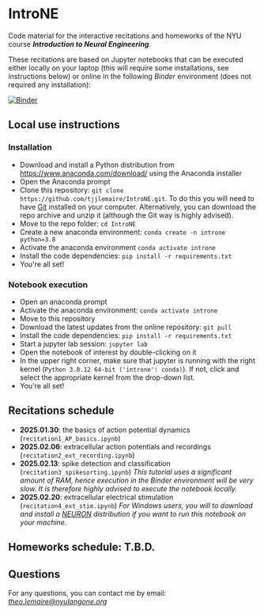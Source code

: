 # IntroNE

Code material for the interactive recitations and homeworks of the NYU course ***Introduction to Neural Engineering***.

These recitations are based on Jupyter notebooks that can be executed either locally on your laptop (this will require some installations, see instructions below) or online in the following *Binder* environment (does not required any installation):

[![Binder](https://mybinder.org/badge_logo.svg)](https://mybinder.org/v2/gh/tjjlemaire/IntroNE.git/HEAD)

## Local use instructions

### Installation

- Download and install a Python distribution from https://www.anaconda.com/download/ using the Anaconda installer
- Open the Anaconda prompt
- Clone this repository: `git clone https://github.com/tjjlemaire/IntroNE.git`. To do this you will need to have [Git](https://git-scm.com/downloads) installed on your computer. Alternatively, you can download the repo archive and unzip it (although the Git way is highly advised).
- Move to the repo folder: `cd IntroNE`
- Create a new anaconda environment: `conda create -n introne python=3.8`
- Activate the anaconda environment `conda activate introne`
- Install the code dependencies: `pip install -r requirements.txt`
- You're all set!

### Notebook execution

- Open an anaconda prompt
- Activate the anaconda environment: `conda activate introne`
- Move to this repository
- Download the latest updates from the online repository: `git pull`
- Install the code dependencies: `pip install -r requirements.txt`
- Start a jupyter lab session: `jupyter lab`
- Open the notebook of interest by double-clicking on it
- In the upper right corner, make sure that jupyter is running with the right kernel (`Python 3.8.12 64-bit ('introne': conda)`). If not, click and select the appropriate kernel from the drop-down list.
- You're all set!

## Recitations schedule

- **2025.01.30**: the basics of action potential dynamics (`recitation1_AP_basics.ipynb`)
- **2025.02.06**: extracellular action potentials and recordings (`recitation2_ext_recording.ipynb`)
- **2025.02.13**: spike detection and classification (`recitation3_spikesorting.ipynb`) *This tutorial uses a significant amount of RAM, hence execution in the Binder environment will be very slow. It is therefore highly advised to execute the notebook locally.*
- **2025.02.20**: extracellular electrical stimulation (`recitation4_ext_stim.ipynb`) *For Windows users, you will to download and install a [NEURON](https://www.neuron.yale.edu/neuron/download) distribution if you want to run this notebook on your machine.*

## Homeworks schedule: T.B.D.

## Questions

For any questions, you can contact me by email: *theo.lemaire@nyulangone.org*